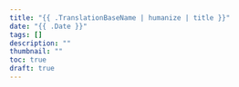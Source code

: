 ```yaml
---
title: "{{ .TranslationBaseName | humanize | title }}"
date: "{{ .Date }}"
tags: []
description: ""
thumbnail: ""
toc: true
draft: true
---
```


<!--more-->
